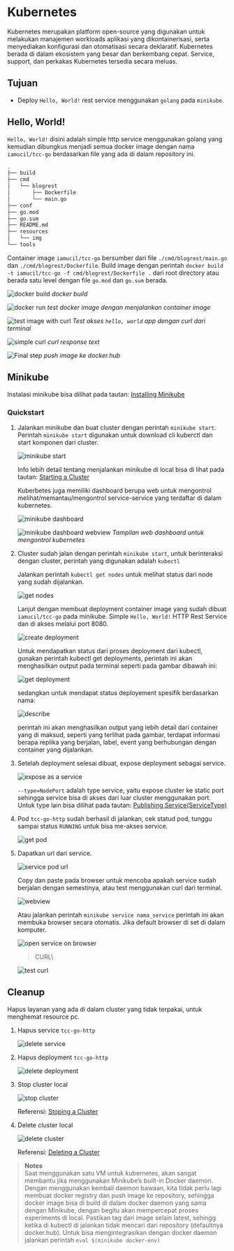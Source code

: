 # Kubernetes

Kubernetes merupakan platform open-source yang digunakan untuk melakukan manajemen workloads aplikasi yang dikontainerisasi, serta menyediakan konfigurasi dan otomatisasi secara deklaratif. Kubernetes berada di dalam ekosistem yang besar dan berkembang cepat. Service, support, dan perkakas Kubernetes tersedia secara meluas.

## Tujuan

- Deploy `Hello, World!` rest service menggunakan `golang` pada `minikube`.

## Hello, World!

`Hello, World!` disini adalah simple http service menggunakan golang yang kemudian dibungkus menjadi semua docker image dengan nama `iamucil/tcc-go` berdasarkan file yang ada di dalam repository ini.

```bash
.
├── build
├── cmd
│   └── blogrest
│       ├── Dockerfile
│       └── main.go
├── conf
├── go.mod
├── go.sum
├── README.md
├── resources
│   └── img
└── tools
```

Container image `iamucil/tcc-go` bersumber dari file `./cmd/blogrest/main.go` dan `./cmd/blogrest/Dockerfile`. Build image dengan perintah `docker build -t iamucil/tcc-go -f cmd/blogrest/Dockerfile .` dari root directory  atau berada satu level dengan file `go.mod` dan `go.sum` berada.

![docker build](resources/img/01-docker-build.png)
*docker build*

![docker run](resources/img/02-docker-run.png)
*test docker image dengan menjalankan container image*

![test image with curl](resources/img/03-curl.0.png)
*Test akses `hello, world` app dengan curl dari terminal*

![simple curl](resources/img/03-curl.1-verbose.png)
*curl response text*

![Final step](resources/img/docker-push.png)
*push image ke docker.hub*

## Minikube

Instalasi minikube bisa dilihat pada tautan: [Installing Minikube](https://kubernetes.io/docs/tasks/tools/install-minikube/)

### Quickstart

1. Jalankan minikube dan buat cluster dengan perintah `minikube start`. Perintah `minikube start` digunakan untuk download cli kuberctl dan start komponen dari cluster.

    ![minikube start](resources/img/04-minikube-start.01.png)

    Info lebih detail tentang menjalankan minikube di local bisa di lihat pada tautan: [Starting a Cluster](https://kubernetes.io/docs/setup/learning-environment/minikube/#starting-a-cluster)

    Kuberbetes juga memiliki dashboard berupa web untuk mengontrol melihat/memantau/mengontrol service-service yang terdaftar di dalam kubernetes.

    ![minikube dashboard](resources/img/minikube-dashboard.png)

    ![minikube dashboard webview](resources/img/minikube-dashboard-webview.png)
    *Tampilan web dashboard untuk mengontrol kubernetes*

2. Cluster sudah jalan dengan perintah `minikube start`, untuk berinteraksi dengan cluster, perintah yang digunakan adalah `kubectl`

    Jalankan perintah `kubectl get nodes` untuk melihat status dari node yang sudah dijalankan.

    ![get nodes](resources/img/06-kubectl-get-nodes.png)

    Lanjut dengan membuat deployment container image yang sudah dibuat `iamucil/tcc-go` pada minikube. Simple `Hello, World!` HTTP Rest Service dan di akses melalui port 8080.

    ![create deployment](resources/img/kubectl-create-deployment.png)

    Untuk mendapatkan status dari proses deployment dari kubectl, gunakan perintah kubectl get deployments, perintah ini akan menghasilkan output pada terminal seperti pada gambar dibawah ini:

    ![get deployment](resources/img/kubectl-get-deployments.png)

    sedangkan untuk mendapat status deployement spesifik berdasarkan nama:

    ![describe](resources/img/07-kubectl-describes.png)

    perintah ini akan menghasilkan output yang lebih detail dari container yang di maksud, seperti yang terlihat pada gambar, terdapat informasi berapa replika yang berjalan, label, event yang berhubungan dengan container yang dijalankan.

3. Setelah deployment selesai dibuat, expose deployment sebagai service.

    ![expose as a service](resources/img/kubectl-expose-pod-to-public.png)

    `--type=NodePort` adalah type service, yaitu expose cluster ke static port sehingga service bisa di akses dari luar cluster menggunakan port. Untuk type lain bisa dilihat pada tautan: [Publishing Service(ServiceType)](https://kubernetes.io/docs/concepts/services-networking/service/#publishing-services-service-types)

4. Pod `tcc-go-http` sudah berhasil di jalankan, cek statud pod, tunggu sampai status `RUNNING` untuk bisa me-akses service.

    ![get pod](resources/img/kubectl-get-pods.png)

5. Dapatkan url dari service.

    ![service pod url](resources/img/kubectl-get-service-url.png)

    Copy dan paste pada browser untuk mencoba apakah service sudah berjalan dengan semestinya, atau test menggunakan curl dari terminal.

    ![webview](resources/img/opened-browser.png)

    Atau jalankan perintah `minikube service nama_service` perintah ini akan membuka browser secara otomatis. Jika default browser di set di dalam komputer.

    ![open service on browser](resources/img/minikube-service-open-browser.png)

    > CURL\

    ![test curl](resources/img/curl-test-minikube-service.png)

## Cleanup

Hapus layanan yang ada di dalam cluster yang tidak terpakai, untuk menghemat resource pc.

1. Hapus service `tcc-go-http`

    ![delete service](resources/img/kubectl-delete-service.png)

2. Hapus deployment `tcc-go-http`

    ![delete deployment](resources/img/kubectl-delete-deployment.png)

3. Stop cluster local

    ![stop cluster](resources/img/minikube-stop.png)

    Referensi: [Stoping a Cluster](https://kubernetes.io/docs/setup/learning-environment/minikube/#stopping-a-cluster)

4. Delete cluster local

    ![delete cluster](resources/img/minikube-delete.png)

    Referensi: [Deleting a Cluster](https://kubernetes.io/docs/setup/learning-environment/minikube/#deleting-a-cluster)

> **Notes**\
Saat menggunakan satu VM untuk kubernetes, akan sangat membantu jika menggunakan Minikube’s built-in Docker daemon. Dengan menggunakan kembali daemon bawaan, kita tidak perlu lagi membuat docker registry dan push image ke repository, sehingga docker image bisa di build di dalam docker daemon yang sama dengan Minikube, dengan begitu akan mempercepat proses experiments di local. Pastikan tag dari image selain latest, sehingg ketika di kubectl di jalankan tidak mencari dari repository (defaultnya docker.hub). Untuk bisa mengintegrasikan dengan docker daemon jalankan perintah `eval $(minikube docker-env)`
